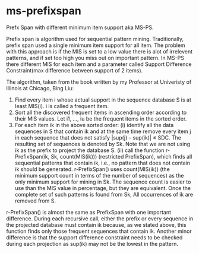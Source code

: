 # ms-prefixspan
Prefx Span with different minimum item support aka MS-PS.

Prefix span is algorithm used for sequential pattern mining. Traditionally, prefix span used a single minimum item support for all item. The problem with this approach is if the MIS is set to a low value there is alot of irrelevent patterns, and if set too high you miss out on important pattern. In MS-PS there different MIS for each item and a parameter called Support Difference Constraint(max difference between support of 2 items).

The algorithm, taken from the book written by my Professor at Univeristy of Illinois at Chicago, Bing Liu:

1. Find every item i whose actual support in the sequence database S is at
least MIS(i). i is called a frequent item.
2. Sort all the discovered frequent items in ascending order according to
their MIS values. Let i1, …, iu be the frequent items in the sorted order.
3. For each item ik in the above sorted order:
  (i) identify all the data sequences in S that contain ik and at the same
  time remove every item j in each sequence that does not satisfy
  |sup(j) – sup(ik)| ≤ SDC. The resulting set of sequences is denoted by Sk.
  Note that we are not using ik as the prefix to project the database S.
  (ii) call the function r-PrefixSpan(ik, Sk, count(MIS(ik))) (restricted PrefixSpan),
  which finds all sequential patterns that contain ik, i.e., no
  pattern that does not contain ik should be generated. r-PrefixSpan()
  uses count(MIS(ik)) (the minimum support count in terms of the
  number of sequences) as the only minimum support for mining in Sk.
  The sequence count is easier to use than the MIS value in percentage,
  but they are equivalent. Once the complete set of such patterns
  is found from Sk, All occurrences of ik are removed from S.

r-PrefixSpan() is almost the same as PrefixSpan with one important difference.
During each recursive call, either the prefix or every sequence in the
projected database must contain ik because, as we stated above, this function
finds only those frequent sequences that contain ik. Another minor difference
is that the support difference constraint needs to be checked during
each projection as sup(ik) may not be the lowest in the pattern.


